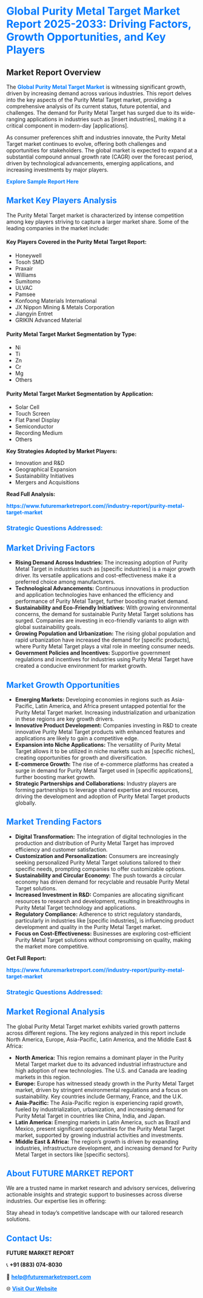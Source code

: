 <h1 style="color: #007BFF;">Global Purity Metal Target Market Report 2025-2033: Driving Factors, Growth Opportunities, and Key Players</h1>

<section id="overview">
<h2>Market Report Overview</h2>
<p>The <a href="https://www.futuremarketreport.com//industry-report/purity-metal-target-market" style="color: #007BFF; text-decoration: none;"><strong>Global Purity Metal Target Market</strong></a> is witnessing significant growth, driven by increasing demand across various industries. This report delves into the key aspects of the Purity Metal Target market, providing a comprehensive analysis of its current status, future potential, and challenges. The demand for Purity Metal Target has surged due to its wide-ranging applications in industries such as [insert industries], making it a critical component in modern-day [applications].</p>
<p>As consumer preferences shift and industries innovate, the Purity Metal Target market continues to evolve, offering both challenges and opportunities for stakeholders. The global market is expected to expand at a substantial compound annual growth rate (CAGR) over the forecast period, driven by technological advancements, emerging applications, and increasing investments by major players.</p>
</section>

<section id="overview">
<p><a href="https://www.futuremarketreport.com//request-sample/reportId=88164" style="color: #007BFF; text-decoration: none;"><strong>Explore Sample Report Here</strong></a></p>
</section>

<section id="key-players">
<h2 style="color: #007BFF;">Market Key Players Analysis</h2>
<p>The Purity Metal Target market is characterized by intense competition among key players striving to capture a larger market share. Some of the leading companies in the market include:</p>
<h4>Key Players Covered in the Purity Metal Target Report:</h4>
<ul><li>Honeywell</li><li>Tosoh SMD</li><li>Praxair</li><li>Williams</li><li>Sumitomo</li><li>ULVAC</li><li>Pamsee</li><li>Konfoong Materials International</li><li>JX Nippon Mining &amp; Metals Corporation</li><li>Jiangyin Entret</li><li>GRIKIN Advanced Material</li></ul>
<h4>Purity Metal Target Market Segmentation by Type:</h4>
<ul><li>Ni</li><li>Ti</li><li>Zn</li><li>Cr</li><li>Mg</li><li>Others</li></ul>

<h4>Purity Metal Target Market Segmentation by Application:</h4>
<ul><li>Solar Cell</li><li>Touch Screen</li><li>Flat Panel Display</li><li>Semiconductor</li><li>Recording Medium</li><li>Others</li></ul>
<p><strong>Key Strategies Adopted by Market Players:</strong></p>
<ul>
<li>Innovation and R&D</li>
<li>Geographical Expansion</li>
<li>Sustainability Initiatives</li>
<li>Mergers and Acquisitions</li>
</ul>
</section>

<section>
<p><strong>Read Full Analysis: </strong></p><a href="https://www.futuremarketreport.com//industry-report/purity-metal-target-market" style="color: #007BFF; text-decoration: none;"><strong>https://www.futuremarketreport.com//industry-report/purity-metal-target-market</strong></a>
<h3 style="color: #007BFF;">Strategic Questions Addressed:</h3>
</section>

<section id="driving-factors">
<h2 style="color: #007BFF;">Market Driving Factors</h2>
<ul>
<li><strong>Rising Demand Across Industries:</strong> The increasing adoption of Purity Metal Target in industries such as [specific industries] is a major growth driver. Its versatile applications and cost-effectiveness make it a preferred choice among manufacturers.</li>
<li><strong>Technological Advancements:</strong> Continuous innovations in production and application technologies have enhanced the efficiency and performance of Purity Metal Target, further boosting market demand.</li>
<li><strong>Sustainability and Eco-Friendly Initiatives:</strong> With growing environmental concerns, the demand for sustainable Purity Metal Target solutions has surged. Companies are investing in eco-friendly variants to align with global sustainability goals.</li>
<li><strong>Growing Population and Urbanization:</strong> The rising global population and rapid urbanization have increased the demand for [specific products], where Purity Metal Target plays a vital role in meeting consumer needs.</li>
<li><strong>Government Policies and Incentives:</strong> Supportive government regulations and incentives for industries using Purity Metal Target have created a conducive environment for market growth.</li>
</ul>
</section>

<section id="growth-opportunities">
<h2 style="color: #007BFF;">Market Growth Opportunities</h2>
<ul>
<li><strong>Emerging Markets:</strong> Developing economies in regions such as Asia-Pacific, Latin America, and Africa present untapped potential for the Purity Metal Target market. Increasing industrialization and urbanization in these regions are key growth drivers.</li>
<li><strong>Innovative Product Development:</strong> Companies investing in R&D to create innovative Purity Metal Target products with enhanced features and applications are likely to gain a competitive edge.</li>
<li><strong>Expansion into Niche Applications:</strong> The versatility of Purity Metal Target allows it to be utilized in niche markets such as [specific niches], creating opportunities for growth and diversification.</li>
<li><strong>E-commerce Growth:</strong> The rise of e-commerce platforms has created a surge in demand for Purity Metal Target used in [specific applications], further boosting market growth.</li>
<li><strong>Strategic Partnerships and Collaborations:</strong> Industry players are forming partnerships to leverage shared expertise and resources, driving the development and adoption of Purity Metal Target products globally.</li>
</ul>
</section>

<section id="trending-factors">
<h2 style="color: #007BFF;">Market Trending Factors</h2>
<ul>
<li><strong>Digital Transformation:</strong> The integration of digital technologies in the production and distribution of Purity Metal Target has improved efficiency and customer satisfaction.</li>
<li><strong>Customization and Personalization:</strong> Consumers are increasingly seeking personalized Purity Metal Target solutions tailored to their specific needs, prompting companies to offer customizable options.</li>
<li><strong>Sustainability and Circular Economy:</strong> The push towards a circular economy has driven demand for recyclable and reusable Purity Metal Target solutions.</li>
<li><strong>Increased Investment in R&D:</strong> Companies are allocating significant resources to research and development, resulting in breakthroughs in Purity Metal Target technology and applications.</li>
<li><strong>Regulatory Compliance:</strong> Adherence to strict regulatory standards, particularly in industries like [specific industries], is influencing product development and quality in the Purity Metal Target market.</li>
<li><strong>Focus on Cost-Effectiveness:</strong> Businesses are exploring cost-efficient Purity Metal Target solutions without compromising on quality, making the market more competitive.</li>
</ul>
</section>

<section>
<p><strong>Get Full Report: </strong></p><a href="https://www.futuremarketreport.com//industry-report/purity-metal-target-market" style="color: #007BFF; text-decoration: none;"><strong>https://www.futuremarketreport.com//industry-report/purity-metal-target-market</strong></a>
<h3 style="color: #007BFF;">Strategic Questions Addressed:</h3>
</section>


<section id="regional-analysis">
<h2 style="color: #007BFF;">Market Regional Analysis</h2>
<p>The global Purity Metal Target market exhibits varied growth patterns across different regions. The key regions analyzed in this report include North America, Europe, Asia-Pacific, Latin America, and the Middle East & Africa:</p>
<ul>
<li><strong>North America:</strong> This region remains a dominant player in the Purity Metal Target market due to its advanced industrial infrastructure and high adoption of new technologies. The U.S. and Canada are leading markets in this region.</li>
<li><strong>Europe:</strong> Europe has witnessed steady growth in the Purity Metal Target market, driven by stringent environmental regulations and a focus on sustainability. Key countries include Germany, France, and the U.K.</li>
<li><strong>Asia-Pacific:</strong> The Asia-Pacific region is experiencing rapid growth, fueled by industrialization, urbanization, and increasing demand for Purity Metal Target in countries like China, India, and Japan.</li>
<li><strong>Latin America:</strong> Emerging markets in Latin America, such as Brazil and Mexico, present significant opportunities for the Purity Metal Target market, supported by growing industrial activities and investments.</li>
<li><strong>Middle East & Africa:</strong> The region’s growth is driven by expanding industries, infrastructure development, and increasing demand for Purity Metal Target in sectors like [specific sectors].</li>
</ul>
</section>

<footer>
<h2 style="color: #007BFF;">About FUTURE MARKET REPORT</h2>
<p>We are a trusted name in market research and advisory services, delivering actionable insights and strategic support to businesses across diverse industries. Our expertise lies in offering:</p>

<p>Stay ahead in today’s competitive landscape with our tailored research solutions.</p>

<h2 style="color: #007BFF;">Contact Us:</h2>
<p><strong>FUTURE MARKET REPORT</strong></p>
<p>📞 <strong>+91 (883) 074-8030</strong></p>
<p>📧 <strong><a href="mailto:help@futuremarketreport.com" style="color: #007BFF;">help@futuremarketreport.com</a></strong></p>
<p>🌐 <strong><a href="https://www.futuremarketreport.com/" style="color: #007BFF;">Visit Our Website</a></strong></p>
</footer>